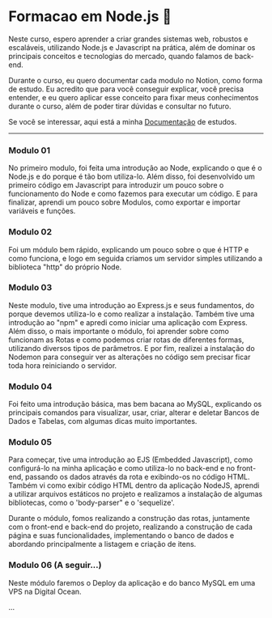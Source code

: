 # Formacao em Node.js :memo:
Neste curso, espero aprender a criar grandes sistemas web, robustos e escaláveis, utilizando Node.js e Javascript na prática, além de dominar os principais conceitos e tecnologias do mercado, quando falamos de back-end.<br/>

Durante o curso, eu quero documentar cada modulo no Notion, como forma de estudo. Eu acredito que para você conseguir explicar, você precisa entender, e eu quero aplicar esse conceito para fixar meus conhecimentos durante o curso, além de poder tirar dúvidas e consultar no futuro.<br/>

Se você se interessar, aqui está a minha [Documentação](https://wirehaired-woodpecker-e49.notion.site/Forma-o-NodeJS-8fc0aae69f8c45e5b4c78890e1922479) de estudos.

<hr>

### Modulo 01
No primeiro modulo, foi feita uma introdução ao Node, explicando o que é o Node.js e do porque é tão bom utiliza-lo. Além disso, foi desenvolvido um primeiro código em Javascript para introduzir um pouco sobre o funcionamento do Node e como fazemos para executar um código. E para finalizar, aprendi um pouco sobre Modulos, como exportar e importar variáveis e funções.

### Modulo 02
Foi um módulo bem rápido, explicando um pouco sobre o que é HTTP e como funciona, e logo em seguida criamos um servidor simples utilizando a biblioteca "http" do próprio Node.

### Modulo 03
Neste modulo, tive uma introdução ao Express.js e seus fundamentos, do porque devemos utiliza-lo e como realizar a instalação. Também tive uma introdução ao "npm" e apredi como iniciar uma aplicação com Express. Além disso, o mais importante o módulo, foi aprender sobre como funcionam as Rotas e como podemos criar rotas de diferentes formas, utilizando diversos tipos de parâmetros. E por fim, realizei a instalação do Nodemon para conseguir ver as alterações no código sem precisar ficar toda hora reiniciando o servidor.

### Modulo 04
Foi feito uma introdução básica, mas bem bacana ao MySQL, explicando os principais comandos para visualizar, usar, criar, alterar e deletar Bancos de Dados e Tabelas, com algumas dicas muito importantes.

### Modulo 05
Para começar, tive uma introdução ao EJS (Embedded Javascript), como configurá-lo na minha aplicação e como utiliza-lo no back-end e no front-end, passando os dados através da rota e exibindo-os no código HTML. Também vi como exibir código HTML dentro da aplicação NodeJS, aprendi a utilizar arquivos estáticos no projeto e realizamos a instalação de algumas bibliotecas, como o 'body-parser" e o 'sequelize'.

Durante o módulo, fomos realizando a construção das rotas, juntamente com o front-end e back-end do projeto, realizando a construção de cada página e suas funcionalidades, implementando o banco de dados e abordando principalmente a listagem e criação de itens.

### Modulo 06 (A seguir...)
Neste módulo faremos o Deploy da aplicação e do banco MySQL em uma VPS na Digital Ocean.

...